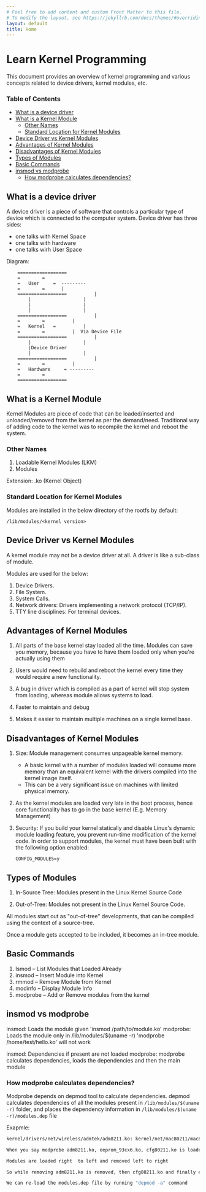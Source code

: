 ```yaml
---
# Feel free to add content and custom Front Matter to this file.
# To modify the layout, see https://jekyllrb.com/docs/themes/#overriding-theme-defaults
layout: default
title: Home
---
```


# Learn Kernel Programming <!-- omit in toc -->
This document provides an overview of kernel programming and various concepts related to device drivers, kernel modules, etc.

### Table of Contents <!-- omit in toc -->

- [What is a device driver](#what-is-a-device-driver)
- [What is a Kernel Module](#what-is-a-kernel-module)
	- [Other Names](#other-names)
	- [Standard Location for Kernel Modules](#standard-location-for-kernel-modules)
- [Device Driver vs Kernel Modules](#device-driver-vs-kernel-modules)
- [Advantages of Kernel Modules](#advantages-of-kernel-modules)
- [Disadvantages of Kernel Modules](#disadvantages-of-kernel-modules)
- [Types of Modules](#types-of-modules)
- [Basic Commands](#basic-commands)
- [insmod vs modprobe](#insmod-vs-modprobe)
	- [How modprobe calculates dependencies?](#how-modprobe-calculates-dependencies)

## What is a device driver

A device driver is a piece of software that controls a particular type of device which is connected to the computer system. Device driver has three sides:  

- one talks with Kernel Space  
- one talks with hardware  
- one talks wirh User Space  

Diagram:

```
	==================
	=		 =
	=   User	 =  ---------
	= 		 =	    |
	==================          |
		|                   |
		|                   |
		|                   |
	==================          |
	=		 =          |
	=   Kernel	 =          |
	= 		 =          |  Via Device File
	==================          |
		|                   |
		|Device Driver 
		|                   |
	==================          |
	=		 =          |
	=   Hardware	 = ---------
	= 		 =
	==================
```

## What is a Kernel Module

Kernel Modules are piece of code that can be loaded/inserted and unloaded/removed from the kernel as per the demand/need. Traditional way of adding code to the kernel was to recompile the kernel and reboot the system. 

### Other Names

1. Loadable Kernel Modules (LKM)
2. Modules

Extension: .ko (Kernel Object)

### Standard Location for Kernel Modules

Modules are installed in the  below directory of the rootfs by default:   

```
/lib/modules/<kernel version>
```

## Device Driver vs Kernel Modules

A kernel module may not be a device driver at all. A driver is like a sub-class of module.

Modules are used for the below:

1. Device Drivers.
2. File System.
3. System Calls.
4. Network drivers: Drivers implementing a network protocol (TCP/IP).
5. TTY line disciplines: For terminal devices.

## Advantages of Kernel Modules

1. All parts of the base kernel stay loaded all the time. Modules can save you memory, because you have to have them loaded only when you're actually using them

2. Users would need to rebuild and reboot the kernel every time they would require a new functionality.

3. A bug in driver which is compiled as a part of kernel will stop system from loading, whereas module allows systems to load. 

4. Faster to maintain and debug

5. Makes it easier to maintain multiple machines on a single kernel base.

## Disadvantages of Kernel Modules

1. Size:  Module management consumes unpageable kernel memory.  
	- A basic kernel with a number of modules loaded will consume more memory than an equivalent kernel with the drivers compiled into the kernel image itself. 
	- This can be a very significant issue on machines with limited physical memory.

2. As the kernel modules are loaded very late in the boot process, hence core functionality has to go in the base kernel (E.g. Memory Management)

3. Security: If you build your kernel statically and disable Linux's dynamic module loading feature, you prevent run-time modification of the kernel code. In order to support modules, the kernel must have been built with the following option enabled:
	```
	CONFIG_MODULES=y
	```
## Types of Modules

1. In-Source Tree: Modules present in the Linux Kernel Source Code

2. Out-of-Tree: Modules not present in the Linux Kernel Source Code.

All modules start out as "out-of-tree" developments, that can be compiled using the context of a source-tree. 

Once a module gets accepted to be included, it becomes an in-tree module.

## Basic Commands

1. lsmod – List Modules that Loaded Already
2. insmod – Insert Module into Kernel
3. rmmod – Remove Module from Kernel
4. modinfo – Display Module Info
5. modprobe – Add or Remove modules from the kernel

## insmod vs modprobe

insmod:		Loads the module given 'insmod /path/to/module.ko'
modprobe:	Loads the module only in /lib/modules/$(uname -r) 'modprobe /home/test/hello.ko' will not work

insmod:		Dependencies if present are not loaded
modprobe:	modprobe calculates dependencies, loads the dependencies and then the main module

### How modprobe calculates dependencies?

Modprobe depends on depmod tool to calculate dependencies.
depmod calculates dependencies of all the  modules present in `/lib/modules/$(uname -r)` folder, and places the dependency information in `/lib/modules/$(uname -r)/modules.dep` file

Exapmle:
```bash
kernel/drivers/net/wireless/admtek/adm8211.ko: kernel/net/mac80211/mac80211.ko kernel/net/wireless/cfg80211.ko      kernel/drivers/misc/eeprom/eeprom_93cx6.ko

When you say modprobe adm8211.ko, eeprom_93cx6.ko, cfg80211.ko is loaded first and then adm8211.ko

Modules are loaded right  to left and removed left to right

So while removing adm8211.ko is removed, then cfg80211.ko and finally eeprom_93cx6.ko

We can re-load the modules.dep file by running "depmod -a" command
```
